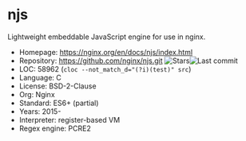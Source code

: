 # njs

Lightweight embeddable JavaScript engine for use in nginx.

* Homepage:     https://nginx.org/en/docs/njs/index.html
* Repository:   https://github.com/nginx/njs.git <span class="shields"><img src="https://img.shields.io/github/stars/nginx/njs?label=&style=flat-square" alt="Stars" title="Stars"><img src="https://img.shields.io/github/last-commit/nginx/njs?label=&style=flat-square" alt="Last commit" title="Last commit"></span>
* LOC:          58962 (`cloc --not_match_d="(?i)(test)" src`)
* Language:     C
* License:      BSD-2-Clause
* Org:          Nginx
* Standard:     ES6+ (partial)
* Years:        2015-
* Interpreter:  register-based VM
* Regex engine: PCRE2
